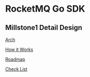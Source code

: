 # RocketMQ Go SDK

## Millstone1 Detail Design

[Arch]()

[How it Works]()

[Roadmap]()

[Check List]()